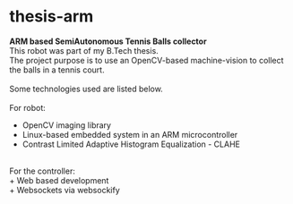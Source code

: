 # thesis-arm
<b> ARM based SemiAutonomous Tennis Balls collector </b>
<br />
This robot was part of my B.Tech thesis. <br />
The project purpose is to use an OpenCV-based  machine-vision to collect the balls in a tennis court. <br />
<br />
Some technologies used are listed below. <br />
<br />
For robot: <br />
+ OpenCV imaging library <br />
+ Linux-based embedded system in an ARM microcontroller <br />
+ Contrast Limited Adaptive Histogram Equalization - CLAHE  <br />
<br />
For the controller: <br />
+ Web based development <br />
+ Websockets via websockify <br />
